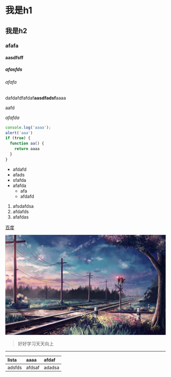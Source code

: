 # 我是h1
## 我是h2
### afafa
#### aasdfsff
##### afasfds
###### afafa

dafdafdfafdaf**aasdfadsf**aaaa

aafd

*afafda*

```js
console.log('aaaa');
alert('aaa')
if (true) {
  function aa() {
    return aaaa
  }
}
```

- afdafd
- afads
- sfafda
- afafda
  - afa
  - afdafd


1. afsdafdsa
2. afdafds
3. afafdas

[百度](https://www.baidu.com)

![img](./src/images/a.jpg)

> 好好学习天天向上

-----

| lista | aaaa | afdaf |
| :----- | :----- | :---- |
| adsfds | afdsaf | adadsa |
